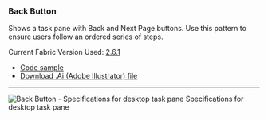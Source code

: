 ### Back Button

Shows a task pane with Back and Next Page buttons. Use this pattern to ensure users follow an ordered series of steps. 

Current Fabric Version Used: [2.6.1](https://github.com/OfficeDev/office-ui-fabric-core/releases/tag/2.6.1)

* [Code sample](https://github.com/OfficeDev/Office-Add-in-UX-Design-Patterns-Code/tree/master/templates/navigation/back-button)
* [Download .Ai (Adobe Illustrator) file](https://github.com/OfficeDev/Office-Add-in-UX-Design-Patterns/blob/master/Patterns/Source%20Files/Back_Button.ai?raw=true)

***

![Back Button - Specifications for desktop task pane](../../../assets/markdown-images/Back_Button_DesktopTaskPaneCallouts.png)
Specifications for desktop task pane 
